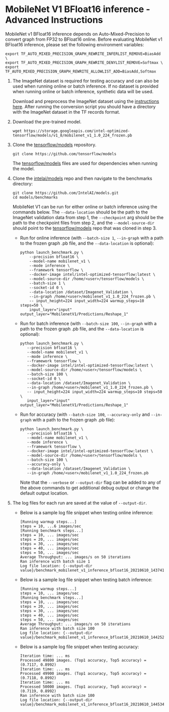<!--- 0. Title -->

# MobileNet V1 BFloat16 inference - Advanced Instructions
<!-- 10. Description -->
MobileNet v1 BFloat16 inference depends on Auto-Mixed-Precision to convert graph from FP32 to BFloat16 online.
Before evaluating MobileNet v1 BFloat16 inference, please set the following environment variables:

```
export TF_AUTO_MIXED_PRECISION_GRAPH_REWRITE_INFERLIST_REMOVE=BiasAdd \
export TF_AUTO_MIXED_PRECISION_GRAPH_REWRITE_DENYLIST_REMOVE=Softmax \
export TF_AUTO_MIXED_PRECISION_GRAPH_REWRITE_ALLOWLIST_ADD=BiasAdd,Softmax
```

1. The ImageNet dataset is required for testing accuracy and can also be
   used when running online or batch inference. If no dataset is provided when running
   online or batch inference, synthetic data will be used.

   Download and preprocess the ImageNet dataset using the [instructions here](/datasets/imagenet/README.md).
   After running the conversion script you should have a directory with the
   ImageNet dataset in the TF records format.

2. Download the pre-trained model.
   ```
   wget https://storage.googleapis.com/intel-optimized-tensorflow/models/v1_8/mobilenet_v1_1.0_224_frozen.pb
   ```

3. Clone the [tensorflow/models](https://github.com/tensorflow/models)
   repository.

    ```
    git clone https://github.com/tensorflow/models
    ```

    The [tensorflow/models](https://github.com/tensorflow/models) files
    are used for dependencies when running the model.

4. Clone the [intelai/models](https://github.com/IntelAI/models) repo
   and then navigate to the benchmarks directory:

   ```
   git clone https://github.com/IntelAI/models.git
   cd models/benchmarks
   ```

   MobileNet V1 can be run for either online or batch inference using the
   commands below.  The `--data-location` should be the path to the
   ImageNet validation data from step 1, the `--checkpoint` arg should
   be the path to the checkpoint files from step 2, and the
   `--model-source-dir` should point to the
   [tensorflow/models](https://github.com/tensorflow/models) repo that
   was cloned in step 3.

   * Run for online inference (with `--batch-size 1`, `--in-graph`
     with a path to the frozen graph .pb file, and the `--data-location`
     is optional):
     
     ```
     python launch_benchmark.py \
         --precision bfloat16 \
         --model-name mobilenet_v1 \
         --mode inference \
         --framework tensorflow \
         --docker-image intel/intel-optimized-tensorflow:latest \
         --model-source-dir /home/<user>/tensorflow/models \
         --batch-size 1 \
         --socket-id 0 \
         --data-location /dataset/Imagenet_Validation \
         --in-graph /home/<user>/mobilenet_v1_1.0_224_frozen.pb \
         -- input_height=224 input_width=224 warmup_steps=10 steps=50 \
         input_layer="input" output_layer="MobilenetV1/Predictions/Reshape_1"
     ```

    * Run for batch inference (with `--batch-size 100`, `--in-graph` with a 
      path to the frozen graph .pb file, and the `--data-location` is optional):

      ```
      python launch_benchmark.py \
         --precision bfloat16 \
         --model-name mobilenet_v1 \
         --mode inference \
         --framework tensorflow \
         --docker-image intel/intel-optimized-tensorflow:latest \
         --model-source-dir /home/<user>/tensorflow/models \
         --batch-size 100 \
         --socket-id 0 \
         --data-location /dataset/Imagenet_Validation \
         --in-graph /home/<user>/mobilenet_v1_1.0_224_frozen.pb \
         -- input_height=224 input_width=224 warmup_steps=10 steps=50 \
         input_layer="input" output_layer="MobilenetV1/Predictions/Reshape_1"
      ```
    * Run for accuracy (with `--batch-size 100`, `--accuracy-only` and `--in-graph` 
      with a path to the frozen graph .pb file):
      ```
      python launch_benchmark.py \
         --precision bfloat16 \
         --model-name mobilenet_v1 \
         --mode inference \
         --framework tensorflow \
         --docker-image intel/intel-optimized-tensorflow:latest \
         --model-source-dir /home/<user>/tensorflow/models \
         --batch-size 100 \
         --accuracy-only \
         --data-location /dataset/Imagenet_Validation \
         --in-graph /home/<user>/mobilenet_v1_1.0_224_frozen.pb
      ```
      Note that the `--verbose` or `--output-dir` flag can be added to any of the above
      commands to get additional debug output or change the default output location.

5. The log files for each run are saved at the value of `--output-dir`.

   * Below is a sample log file snippet when testing online inference:
     ```
     [Running warmup steps...]
     steps = 10, ...6 images/sec
     [Running benchmark steps...]
     steps = 10, ... images/sec
     steps = 20, ... images/sec
     steps = 30, ... images/sec
     steps = 40, ... images/sec
     steps = 50, ... images/sec
     Average Throughput: ... images/s on 50 iterations
     Ran inference with batch size 1
     Log file location: {--output-dir value}/benchmark_mobilenet_v1_inference_bfloat16_20210610_143741.log
     ```

   * Below is a sample log file snippet when testing batch inference:
     ```
     [Running warmup steps...]
     steps = 10, ... images/sec
     [Running benchmark steps...]
     steps = 10, ... images/sec
     steps = 20, ... images/sec
     steps = 30, ... images/sec
     steps = 40, ... images/sec
     steps = 50, ... images/sec
     Average Throughput: ... images/s on 50 iterations
     Ran inference with batch size 100
     Log file location: {--output-dir value}/benchmark_mobilenet_v1_inference_bfloat16_20210610_144252.log
     ```
   
   * Below is a sample log file snippet when testing accuracy:
     ```
     Iteration time: ... ms
     Processed 49800 images. (Top1 accuracy, Top5 accuracy) = (0.7117, 0.8992)
     Iteration time: ... ms
     Processed 49900 images. (Top1 accuracy, Top5 accuracy) = (0.7118, 0.8992)
     Iteration time: ... ms
     Processed 50000 images. (Top1 accuracy, Top5 accuracy) = (0.7119, 0.8992)
     Ran inference with batch size 100
     Log file location: {--output-dir value}/benchmark_mobilenet_v1_inference_bfloat16_20210610_144534.log
     ```
